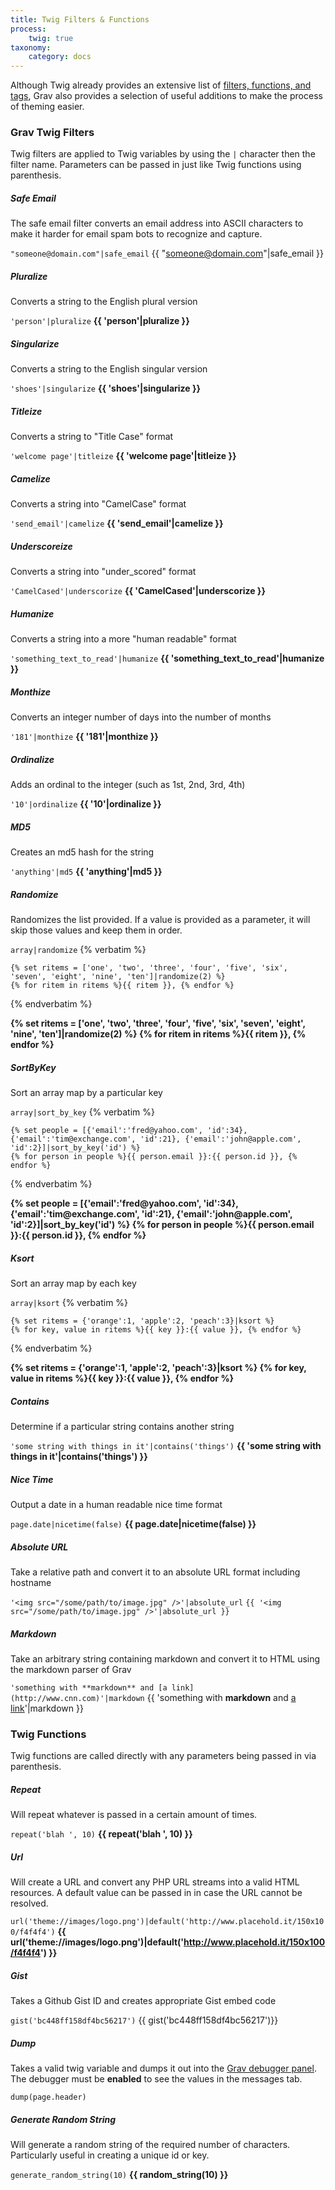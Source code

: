 ```yaml
---
title: Twig Filters & Functions
process:
    twig: true
taxonomy:
    category: docs
---
```


Although Twig already provides an extensive list of [filters, functions, and tags](http://twig.sensiolabs.org/documentation), Grav also provides a selection of useful additions to make the process of theming easier.

### Grav Twig Filters

Twig filters are applied to Twig variables by using the `|` character then the filter name.  Parameters can be passed in just like Twig functions using parenthesis.

##### Safe Email

The safe email filter converts an email address into ASCII characters to make it harder for email spam bots to recognize and capture.

`"someone@domain.com"|safe_email` <i class="icon-right-open"></i> {{ "someone@domain.com"|safe_email }}

##### Pluralize

Converts a string to the English plural version

`'person'|pluralize` <i class="icon-right-open"></i> **{{ 'person'|pluralize }}**

##### Singularize

Converts a string to the English singular version

`'shoes'|singularize` <i class="icon-right-open"></i> **{{ 'shoes'|singularize }}**

##### Titleize

Converts a string to "Title Case" format

`'welcome page'|titleize` <i class="icon-right-open"></i> **{{ 'welcome page'|titleize }}**

##### Camelize

Converts a string into "CamelCase" format

`'send_email'|camelize` <i class="icon-right-open"></i> **{{ 'send_email'|camelize }}**

##### Underscoreize

Converts a string into "under_scored" format

`'CamelCased'|underscorize` <i class="icon-right-open"></i> **{{ 'CamelCased'|underscorize }}**

##### Humanize

Converts a string into a more "human readable" format

`'something_text_to_read'|humanize` <i class="icon-right-open"></i> **{{ 'something_text_to_read'|humanize }}**

##### Monthize

Converts an integer number of days into the number of months

`'181'|monthize` <i class="icon-right-open"></i> **{{ '181'|monthize }}**

##### Ordinalize

Adds an ordinal to the integer (such as 1st, 2nd, 3rd, 4th)

`'10'|ordinalize` <i class="icon-right-open"></i> **{{ '10'|ordinalize }}**

##### MD5

Creates an md5 hash for the string

`'anything'|md5` <i class="icon-right-open"></i> **{{ 'anything'|md5 }}**

##### Randomize

Randomizes the list provided.  If a value is provided as a parameter, it will skip those values and keep them in order.

`array|randomize` {% verbatim %}
```
{% set ritems = ['one', 'two', 'three', 'four', 'five', 'six', 'seven', 'eight', 'nine', 'ten']|randomize(2) %}
{% for ritem in ritems %}{{ ritem }}, {% endfor %}
```
{% endverbatim %}

<strong>
{% set ritems = ['one', 'two', 'three', 'four', 'five', 'six', 'seven', 'eight', 'nine', 'ten']|randomize(2) %}
{% for ritem in ritems %}{{ ritem }}, {% endfor %}
</strong>

##### SortByKey

Sort an array map by a particular key

`array|sort_by_key` {% verbatim %}
```
{% set people = [{'email':'fred@yahoo.com', 'id':34}, {'email':'tim@exchange.com', 'id':21}, {'email':'john@apple.com', 'id':2}]|sort_by_key('id') %}
{% for person in people %}{{ person.email }}:{{ person.id }}, {% endfor %}
```
{% endverbatim %}

<strong>
{% set people = [{'email':'fred@yahoo.com', 'id':34}, {'email':'tim@exchange.com', 'id':21}, {'email':'john@apple.com', 'id':2}]|sort_by_key('id') %}
{% for person in people %}{{ person.email }}:{{ person.id }}, {% endfor %}
</strong>

##### Ksort

Sort an array map by each key

`array|ksort` {% verbatim %}
```
{% set ritems = {'orange':1, 'apple':2, 'peach':3}|ksort %}
{% for key, value in ritems %}{{ key }}:{{ value }}, {% endfor %}
```
{% endverbatim %}

<strong>
{% set ritems = {'orange':1, 'apple':2, 'peach':3}|ksort %}
{% for key, value in ritems %}{{ key }}:{{ value }}, {% endfor %}
</strong>

##### Contains

Determine if a particular string contains another string

`'some string with things in it'|contains('things')` <i class="icon-right-open"></i> **{{ 'some string with things in it'|contains('things') }}**

##### Nice Time

Output a date in a human readable nice time format

`page.date|nicetime(false)` <i class="icon-right-open"></i> **{{ page.date|nicetime(false) }}**

##### Absolute URL

Take a relative path and convert it to an absolute URL format including hostname

`'<img src="/some/path/to/image.jpg" />'|absolute_url` <i class="icon-right-open"></i> `{{ '<img src="/some/path/to/image.jpg" />'|absolute_url }}`

##### Markdown

Take an arbitrary string containing markdown and convert it to HTML using the markdown parser of Grav

`'something with **markdown** and [a link](http://www.cnn.com)'|markdown` <i class="icon-right-open"></i> {{ 'something with **markdown** and [a link](http://www.cnn.com)'|markdown }}

### Twig Functions

Twig functions are called directly with any parameters being passed in via parenthesis.

##### Repeat

Will repeat whatever is passed in a certain amount of times.

`repeat('blah ', 10)` <i class="icon-right-open"></i> **{{ repeat('blah ', 10) }}**

##### Url

Will create a URL and convert any PHP URL streams into a valid HTML resources. A default value can be passed in in case the URL cannot be resolved.

`url('theme://images/logo.png')|default('http://www.placehold.it/150x100/f4f4f4')` <i class="icon-right-open"></i> **{{ url('theme://images/logo.png')|default('http://www.placehold.it/150x100/f4f4f4') }}**

##### Gist

Takes a Github Gist ID and creates appropriate Gist embed code

`gist('bc448ff158df4bc56217')` <i class="icon-right-open"></i> {{ gist('bc448ff158df4bc56217')}}

##### Dump

Takes a valid twig variable and dumps it out into the [Grav debugger panel](../../advanced/debugging).  The debugger must be **enabled** to see the values in the messages tab.

`dump(page.header)`

##### Generate Random String

Will generate a random string of the required number of characters.  Particularly useful in creating a unique id or key.

`generate_random_string(10)` <i class="icon-right-open"></i> **{{ random_string(10) }}**
